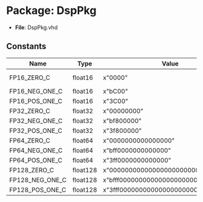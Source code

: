 # Package: DspPkg

- **File**: DspPkg.vhd
## Constants

| Name            | Type     | Value                                | Description      |
| --------------- | -------- | ------------------------------------ | ---------------- |
| FP16_ZERO_C     | float16  |  x"0000"                             | Useful constants |
| FP16_NEG_ONE_C  | float16  |  x"bC00"                             |                  |
| FP16_POS_ONE_C  | float16  |  x"3C00"                             |                  |
| FP32_ZERO_C     | float32  |  x"00000000"                         |                  |
| FP32_NEG_ONE_C  | float32  |  x"bf800000"                         |                  |
| FP32_POS_ONE_C  | float32  |  x"3f800000"                         |                  |
| FP64_ZERO_C     | float64  |  x"0000000000000000"                 |                  |
| FP64_NEG_ONE_C  | float64  |  x"bff0000000000000"                 |                  |
| FP64_POS_ONE_C  | float64  |  x"3ff0000000000000"                 |                  |
| FP128_ZERO_C    | float128 |  x"00000000000000000000000000000000" |                  |
| FP128_NEG_ONE_C | float128 |  x"bfff0000000000000000000000000000" |                  |
| FP128_POS_ONE_C | float128 |  x"3fff0000000000000000000000000000" |                  |
